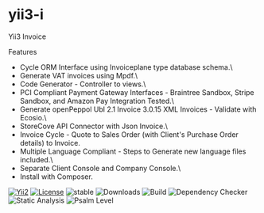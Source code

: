 # yii3-i
Yii3 Invoice

Features

* Cycle ORM Interface using Invoiceplane type database schema.\
* Generate VAT invoices using Mpdf.\
* Code Generator - Controller to views.\
* PCI Compliant Payment Gateway Interfaces - Braintree Sandbox, Stripe Sandbox, and Amazon Pay Integration Tested.\
* Generate openPeppol Ubl 2.1 Invoice 3.0.15 XML Invoices - Validate with Ecosio.\
* StoreCove API Connector with Json Invoice.\
* Invoice Cycle - Quote to Sales Order (with Client's Purchase Order details) to Invoice.     
* Multiple Language Compliant - Steps to Generate new language files included.\
* Separate Client Console and Company Console.\
* Install with Composer.

[![Yii2](https://img.shields.io/badge/Powered_by-Yii_Framework-green.svg?style=flat)](https://www.yiiframework.com/) [![License](https://img.shields.io/badge/License-MIT-blue.svg)](https://opensource.org/licenses/MIT) ![stable](https://img.shields.io/static/v1?label=No%20Release&message=0.0.0&color=9cf)  ![Downloads](https://img.shields.io/static/v1?label=Downloads/week&message=185&color=9cf)  ![Build](https://img.shields.io/static/v1?label=Build&message=Passing&color=66ff00)
![Dependency Checker](https://img.shields.io/static/v1?label=Dependency%20Checker&message=Passing&color=66ff00) ![Static Analysis](https://img.shields.io/static/v1?label=Static%20Analysis&message=Passing&color=66ff00)
![Psalm Level](https://img.shields.io/static/v1?label=Psalm%20Level&message=1&color=66ff00)

